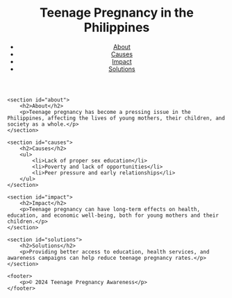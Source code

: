 
<html lang="en">
<head>
    <meta charset="UTF-8">
    <meta name="viewport" content="width=device-width, initial-scale=1.0">
    <title>Teenage Pregnancy in the Philippines</title>
    <link rel="stylesheet" href="styles.css">
</head>
<body>
    <header>
        <h1>Teenage Pregnancy in the Philippines</h1>
        <nav>
            <ul>
                <li><a href="#about">About</a></li>
                <li><a href="#causes">Causes</a></li>
                <li><a href="#impact">Impact</a></li>
                <li><a href="#solutions">Solutions</a></li>
            </ul>
        </nav>
    </header>

    <section id="about">
        <h2>About</h2>
        <p>Teenage pregnancy has become a pressing issue in the Philippines, affecting the lives of young mothers, their children, and society as a whole.</p>
    </section>

    <section id="causes">
        <h2>Causes</h2>
        <ul>
            <li>Lack of proper sex education</li>
            <li>Poverty and lack of opportunities</li>
            <li>Peer pressure and early relationships</li>
        </ul>
    </section>

    <section id="impact">
        <h2>Impact</h2>
        <p>Teenage pregnancy can have long-term effects on health, education, and economic well-being, both for young mothers and their children.</p>
    </section>

    <section id="solutions">
        <h2>Solutions</h2>
        <p>Providing better access to education, health services, and awareness campaigns can help reduce teenage pregnancy rates.</p>
    </section>

    <footer>
        <p>© 2024 Teenage Pregnancy Awareness</p>
    </footer>
</body>
</html>
